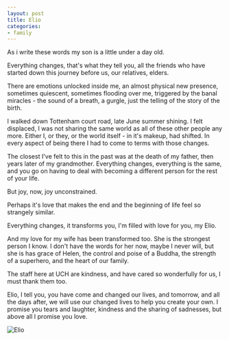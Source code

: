 ```yaml
---
layout: post
title: Elio
categories:
- family
---
```


As i write these words my son is a little under a day old. 

Everything changes, that's what they tell you, all the friends who have started down this journey before us, our relatives, elders. 

There are emotions unlocked inside me, an almost physical new presence, sometimes quiescent, sometimes flooding over me, triggered by the banal miracles - the sound of a breath, a gurgle, just the telling of the story of the birth. 

I walked down Tottenham court road, late June summer shining. I felt displaced, I was not sharing the same world as all of these other people any more. Either I, or they, or the world itself - in it's makeup, had shifted. In every aspect of being there I had to come to terms with those changes. 

The closest I've felt to this in the past was at the death of my father, then years later of my grandmother. Everything changes, everything is the same, and you go on having to deal with becoming a different person for the rest of your life. 

But joy, now, joy unconstrained. 

Perhaps it's love that makes the end and the beginning of life feel so strangely similar. 

Everything changes, it transforms you, I'm filled with love for you, my Elio. 

And my love for my wife has been transformed too. She is the strongest person I know. I don't have the words for her now, maybe I never will, but she is has grace of Helen, the control and poise of a Buddha, the strength of a superhero, and the heart of our family. 

The staff here at UCH are kindness, and have cared so wonderfully for us, I must thank them too. 

Elio, I tell you, you have come and changed our lives, and tomorrow, and all the days after, we will use our changed lives to help you create your own. I promise you tears and laughter, kindness and the sharing of sadnesses, but above all I promise you love. 

![Elio](https://lh3.googleusercontent.com/-0mC72vFtFLE/T_DWOelxWpI/AAAAAAAAADk/HR6aoGP0YlM/s512/20120701-IMG_2580.jpg "Elio")
